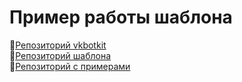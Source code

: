 # Пример работы шаблона
📘[Репозиторий vkbotkit](https://github.com/kensoi/vkbotkit)  
📄[Репозиторий шаблона](https://github.com/kensoi/vkbotkit_app)  
📕[Репозиторий с примерами](https://github.com/kensoi/vkbotkit_examples)  
